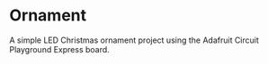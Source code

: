 # Ornament
A simple LED Christmas ornament project using the Adafruit Circuit Playground Express board.